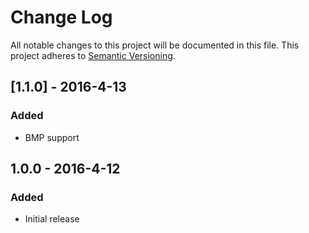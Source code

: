 # Change Log
All notable changes to this project will be documented in this file.
This project adheres to [Semantic Versioning](http://semver.org/).

## [1.1.0] - 2016-4-13
### Added
- BMP support

## 1.0.0 - 2016-4-12
### Added
- Initial release
